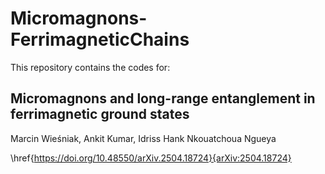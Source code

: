 # Micromagnons-FerrimagneticChains

This repository contains the codes for:

## Micromagnons and long-range entanglement in ferrimagnetic ground states

Marcin Wieśniak, Ankit Kumar, Idriss Hank Nkouatchoua Ngueya

\href{https://doi.org/10.48550/arXiv.2504.18724}{arXiv:2504.18724}
